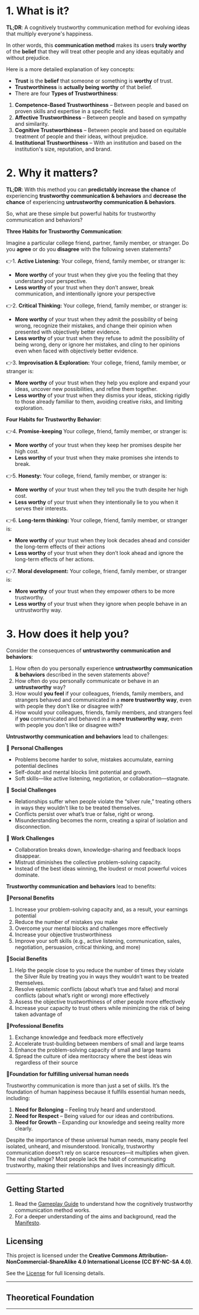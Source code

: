 # 1. What is it?  

**TL;DR**: A cognitively trustworthy communication method for evolving ideas that multiply everyone's happiness.  

In other words, this **communication method** makes its users **truly worthy** of the **belief** that they will treat other people and any ideas equitably and without prejudice. 

Here is a more detailed explanation of key concepts:

- **Trust** is the **belief** that someone or something is **worthy** of trust.  
- **Trustworthiness** is **actually being worthy** of that belief.
- There are four **Types of Trustworthiness**:
  
1. **Competence-Based Trustworthiness** – Between people and based on proven skills and expertise in a specific field.  
2. **Affective Trustworthiness** – Between people and based on sympathy and similarity.
3. **Cognitive Trustworthiness** – Between people and based on equitable treatment of people and their ideas, without prejudice.  
4. **Institutional Trustworthiness** – With an institution and based on the institution's size, reputation, and brand.

# 2. Why it matters?

**TL;DR**: With this method you can **predictably increase the chance** of experiencing **trustworthy communication & behaviors** and **decrease the chance** of experiencing **untrustworthy communication & behaviors**. 

So, what are these simple but powerful habits for trustworthy communication and behaviors?

**Three Habits for Trustworthy Communication**:

Imagine a particular college friend, partner, family member, or stranger. Do you **agree** or do you **disagree** with the following seven statements? 

👉1. **Active Listening:** Your college, friend, family member, or stranger is:

- **More worthy** of your trust when they give you the feeling that they understand your perspective.
- **Less worthy** of your trust when they don’t answer, break communication, and intentionally ignore your perspective

👉2. **Critical Thinking:** Your college, friend, family member, or stranger is:

- **More worthy** of your trust when they admit the possibility of being wrong, recognize their mistakes, and change their opinion when presented with objectively better evidence.
- **Less worthy** of your trust when they refuse to admit the possibility of being wrong, deny or ignore her mistakes, and cling to her opinions even when faced with objectively better evidence.

👉3. **Improvisation & Exploration:** Your college, friend, family member, or stranger is:

- **More worthy** of your trust when they help you explore and expand your ideas, uncover new possibilities, and refine them together.
- **Less worthy** of your trust when they dismiss your ideas, sticking rigidly to those already familiar to them, avoiding creative risks, and limiting exploration.

**Four Habits for Trustworthy Behavior**:

👉4. **Promise-keeping** Your college, friend, family member, or stranger is:

- **More worthy** of your trust when they keep her promises despite her high cost.
- **Less worthy** of your trust when they make promises she intends to break.

👉5. **Honesty:** Your college, friend, family member, or stranger is:

- **More worthy** of your trust when they tell you the truth despite her high cost.
- **Less worthy** of your trust when they intentionally lie to you when it serves their interests.

👉6. **Long-term thinking:** Your college, friend, family member, or stranger is:

- **More worthy** of your trust when they look decades ahead and consider the long-term effects of their actions
- **Less worthy** of your trust when they don’t look ahead and ignore the long-term effects of her actions.

👉7. **Moral development:** Your college, friend, family member, or stranger is:

- **More worthy** of your trust when they empower others to be more trustworthy.
- **Less worthy** of your trust when they ignore when people behave in an untrustworthy way.

# 3. How does it help you?

Consider the consequences of **untrustworthy communication and behaviors**:

1. How often do you personally experience **untrustworthy communication & behaviors** described in the seven statements above?
2. How often do you personally communicate or behave in an **untrustworthy** way?
3. How would **you feel** if your colleagues, friends, family members, and strangers behaved and communicated in a **more trustworthy way**, even with people they don't like or disagree with?
4. How would your colleagues, friends, family members, and strangers feel if **you** communicated and behaved in a **more trustworthy way**, even with people you don't like or disagree with?

**Untrustworthy communication and behaviors** lead to challenges:

🛑 **Personal Challenges**

- Problems become harder to solve, mistakes accumulate, earning potential declines
- Self-doubt and mental blocks limit potential and growth.
- Soft skills—like active listening, negotiation, or collaboration—stagnate.

🛑 **Social Challenges**

- Relationships suffer when people violate the “silver rule,” treating others in ways they wouldn’t like to be treated themselves.
- Conflicts persist over what’s true or false, right or wrong.
- Misunderstanding becomes the norm, creating a spiral of isolation and disconnection.

🛑 **Work Challenges**

- Collaboration breaks down, knowledge-sharing and feedback loops disappear.
- Mistrust diminishes the collective problem-solving capacity.
- Instead of the best ideas winning, the loudest or most powerful voices dominate.

**Trustworthy communication and behaviors** lead to benefits:

🔹**Personal Benefits**

1. Increase your problem-solving capacity and, as a result, your earnings potential
2. Reduce the number of mistakes you make
3. Overcome your mental blocks and challenges more effectively
4. Increase your objective trustworthiness
5. Improve your soft skills (e.g., active listening, communication, sales, negotiation, persuasion, critical thinking, and more)

🔹**Social Benefits**

1. Help the people close to you reduce the number of times they violate the Silver Rule by treating you in ways they wouldn’t want to be treated themselves.
2. Resolve epistemic conflicts (about what’s true and false) and moral conflicts (about what’s right or wrong) more effectively
3. Assess the objective trustworthiness of other people more effectively
4. Increase your capacity to trust others while minimizing the risk of being taken advantage of

🔹**Professional Benefits**

1. Exchange knowledge and feedback more effectively
2. Accelerate trust-building between members of small and large teams
3. Enhance the problem-solving capacity of small and large teams
4. Spread the culture of idea meritocracy where the best ideas win regardless of their source

🔹**Foundation for fulfilling universal human needs**

Trustworthy communication is more than just a set of skills. It’s the foundation of human happiness because it fulfills essential human needs, including:

1. **Need for Belonging** – Feeling truly heard and understood.
2. **Need for Respect** – Being valued for our ideas and contributions.
3. **Need for Growth** – Expanding our knowledge and seeing reality more clearly.

Despite the importance of these universal human needs, many people feel isolated, unheard, and misunderstood. Ironically, trustworthy communication doesn’t rely on scarce resources—it multiplies when given. The real challenge? Most people lack the habit of communicating trustworthy, making their relationships and lives increasingly difficult.
  
---

## **Getting Started**

1. Read the [Gameplay Guide](https://github.com/Inguro-OU/debiased-self/blob/main/GAMEPLAY.md) to understand how the cognitively trustworthy communication method works.
2. For a deeper understanding of the aims and background, read the [Manifesto](https://github.com/Inguro-OU/war-of-memes/blob/main/MANIFESTO.md).

## Licensing

This project is licensed under the **Creative Commons Attribution-NonCommercial-ShareAlike 4.0 International License (CC BY-NC-SA 4.0)**.

See the [License](https://github.com/Inguro-OU/debiased-self/blob/main/LICENSE.md) for full licensing details.

---

## **Theoretical Foundation**



---
